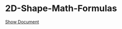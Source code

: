 # 2D-Shape-Math-Formulas

[Show Document](https://muhammet-kandemir-95.github.io/2D-Shape-Math-Formulas/)
